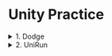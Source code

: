 # Unity Practice


<details markdown="1">
<summary>1. Dodge</summary>

------------------------
<details markdown="1">
<summary>1. 게임 설명</summary>

## 게임 설명
>사방에서 날아오는 총알을 가능한 한 피하는 탄막 슈팅 게임.<br>
>+조작법+<br>
>움직이기: 키보드 방향키 또는 WASD키<br>
>(사망 후)게임 재시작: R키
>>1. 플레이어 주변은 벽으로 막혀 있고, 바닥은 계속 회전한다. 사방에 배치된 붉은 기둥이 플레이어를 향해 총알을 발사한다.<br>
>>2. 총알은 플레이어의 최근 위치로 발사된다.<br>
>>3. 플레이어가 버틴 시간이 UI로 표시된다.<br>
>>4. 총알에 맞아 플레이어가 죽으면 게임오버 텍스트와 최고기록이 표시된다. 게임오버 시 R 키를 누르면 게임을 재시작한다.<br>ㅇ
</details>

<details markdown="1">
<summary>2. 제작 과정</summary>

## 제작 과정

</details>

<details markdown="1">
<summary>3. method/class</summary>

## method/class

</details>

------------------------
</details>



<details markdown="1">
<summary>2. UniRun</summary>

------------------------
<details markdown="1">
<summary>1. 게임 설명</summary>

## 게임 설명
>설명<br>
>+조작법+<br>
>움직이기: 키보드 방향키 또는 WASD키<br>
>(사망 후)게임 재시작: R키
>>1. 조건1<br>
>>2. 조건2..
</details>

<details markdown="1">
<summary>2. 제작 과정</summary>

## 제작 과정

</details>

<details markdown="1">
<summary>3. method/class</summary>

## method/class

</details>

------------------------
</details>


